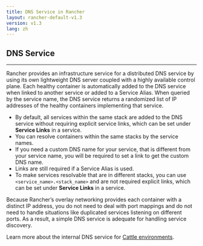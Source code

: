 ```yaml
---
title: DNS Service in Rancher
layout: rancher-default-v1.3
version: v1.3
lang: zh
---
```


## DNS Service
---

Rancher provides an infrastructure service for a distributed DNS service by using its own lightweight DNS server coupled with a highly available control plane. Each healthy container is automatically added to the DNS service when linked to another service or added to a Service Alias. When queried by the service name, the DNS service returns a randomized list of IP addresses of the healthy containers implementing that service.

* By default, all services within the same stack are added to the DNS service without requiring explicit service links, which can be set under **Service Links** in a service.
* You can resolve containers within the same stacks by the service names.
* If you need a custom DNS name for your service, that is different from your service name, you will be required to set a link to get the custom DNS name.
* Links are still required if a Service Alias is used.
* To make services resolvable that are in different stacks, you can use `<service_name>.<stack_name>` and are not required explicit links, which can be set under **Service Links** in a service.

Because Rancher’s overlay networking provides each container with a distinct IP address, you do not need to deal with port mappings and do not need to handle situations like duplicated services listening on different ports. As a result, a simple DNS service is adequate for handling service discovery.

Learn more about the internal DNS service for [Cattle environments]({{site.baseurl}}/rancher/{{page.version}}/{{page.lang}}/cattle/internal-dns-service/).
